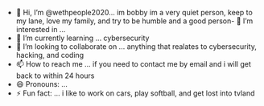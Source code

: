 - 👋 Hi, I’m @wethpeople2020... im bobby im a very quiet person, keep to my lane, love my family, and try to be humble and a good person- 👀 I’m interested in ...  
- 🌱 I’m currently learning ... cybersecurity
- 💞️ I’m looking to collaborate on ... anything that realates to cybersecurity, hacking, and coding
- 📫 How to reach me ... if you need to contact me by email and i will get back to within 24 hours  
- 😄 Pronouns: ... 
- ⚡ Fun fact: ... i like to work on cars, play softball, and get lost into tvland 

<!---
wethpeople2020/wethpeople2020 is a ✨ special ✨ repository because its `README.md` (this file) appears on your GitHub profile.
You can click the Preview link to take a look at your changes.
---> 
